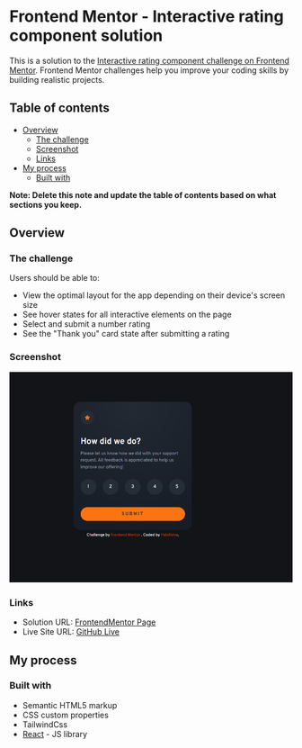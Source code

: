 # Frontend Mentor - Interactive rating component solution

This is a solution to the [Interactive rating component challenge on Frontend Mentor](https://www.frontendmentor.io/challenges/interactive-rating-component-koxpeBUmI). Frontend Mentor challenges help you improve your coding skills by building realistic projects. 

## Table of contents

- [Overview](#overview)
  - [The challenge](#the-challenge)
  - [Screenshot](#screenshot)
  - [Links](#links)
- [My process](#my-process)
  - [Built with](#built-with)

**Note: Delete this note and update the table of contents based on what sections you keep.**

## Overview

### The challenge

Users should be able to:

- View the optimal layout for the app depending on their device's screen size
- See hover states for all interactive elements on the page
- Select and submit a number rating
- See the "Thank you" card state after submitting a rating

### Screenshot

![](./screen.png)

### Links

- Solution URL: [FrontendMentor Page](https://www.frontendmentor.io/solutions/interactive-rating-component---simple-react-app-NImR_yj87Q)
- Live Site URL: [GitHub Live](https://palorobe.github.io/FrontendMentor-RatingComponent/)

## My process

### Built with

- Semantic HTML5 markup
- CSS custom properties
- TailwindCss
- [React](https://reactjs.org/) - JS library


